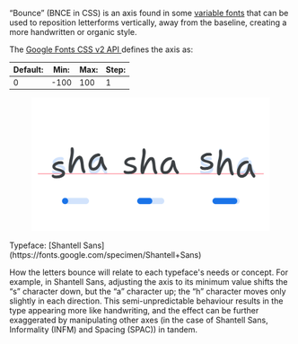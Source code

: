 “Bounce” (BNCE in CSS) is an axis found in some [variable fonts](/glossary/variable_fonts) that can be used to reposition letterforms vertically, away from the baseline, creating a more handwritten or organic style.

The [Google Fonts CSS v2 API ](https://developers.google.com/fonts/docs/css2) defines the axis as:

| Default: | Min: | Max: | Step: |
| --- | --- | --- | --- |
| 0 | -100 | 100 | 1 |

<figure>

![The letters “sha” shown three times, with the central instance showing a default baseline position and the axis range shown below it at a default value of 50%, and then to the left with “s” below the baseline and “a” above, with the axis value shown decreased to 0%, and then to the right with “s” above the baseline and “a” below, with the axis value shown increased to 95%.](images/thumbnail.svg)

</figure>

<figcaption>Typeface: [Shantell Sans](https://fonts.google.com/specimen/Shantell+Sans)</figcaption>

How the letters bounce will relate to each typeface's needs or concept. For example, in Shantell Sans, adjusting the axis to its minimum value shifts the “s” character down, but the “a” character up; the “h” character moves only slightly in each direction. This semi-unpredictable behaviour results in the type appearing more like handwriting, and the effect can be further exaggerated by manipulating other axes (in the case of Shantell Sans, Informality (INFM) and Spacing (SPAC)) in tandem.
